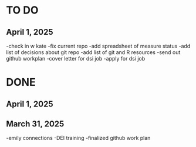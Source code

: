 # TO DO 

## April 1, 2025
-check in w kate
-fix current repo 
-add spreadsheet of measure status 
-add list of decisions about git repo 
-add list of git and R resources 
-send out github workplan 
-cover letter for dsi job 
-apply for dsi job 

# DONE 
## April 1, 2025 

## March 31, 2025 
-emily connections
-DEI training 
-finalized github work plan 
